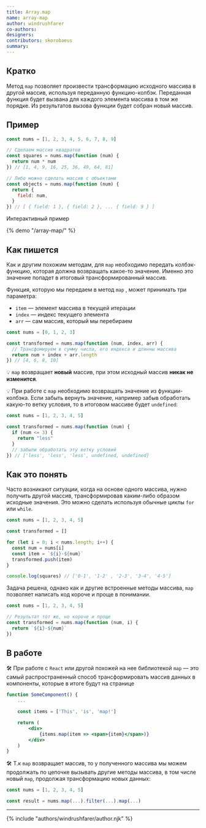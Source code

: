 ```yaml
---
title: Array.map
name: array-map
author: windrushfarer
co-authors:
designers:
contributors: skorobaeus
summary:
---
```


## Кратко

Метод `map` позволяет произвести трансформацию исходного массива в другой массив, используя переданную функцию-колбэк. Переданная функция будет вызвана для каждого элемента массива в том же порядке. Из результатов вызова функции будет собран новый массив.

## Пример

```jsx
const nums = [1, 2, 3, 4, 5, 6, 7, 8, 9]

// Сделаем массив квадратов
const squares = nums.map(function (num) {
  return num * num
}) // [1, 4, 9, 16, 25, 36, 49, 64, 81]

// Либо можно сделать массив с объектами
const objects = nums.map(function (num) {
  return {
    field: num,
  }
}) // [ { field: 1 }, { field: 2 }, ... { field: 9 } ]
```

Интерактивный пример

{% demo "/array-map/" %}

## Как пишется

Как и другим похожим методам, для `map` необходимо передать колбэк-функцию, которая должна возвращать какое-то значение. Именно это значение попадет в итоговый трансформированный массив.

Функция, которую мы передаем в метод `map` , может принимать три параметра:

- `item` — элемент массива в текущей итерации
- `index` — индекс текущего элемента
- `arr` — сам массив, который мы перебираем

```jsx
const nums = [0, 1, 2, 3]

const transformed = nums.map(function (num, index, arr) {
  // Трансфомируем в сумму числа, его индекса и длинны массива
  return num + index + arr.length
}) // [4, 6, 8, 10]
```

💡 `map` возвращает **новый** массив, при этом исходный массив **никак не изменится**.

💡 При работе с `map` необходимо возвращать значение из функции-колбэка. Если забыть вернуть значение, например забыв обработать какую-то ветку условия, то в итоговом массиве будет `undefined`:

```jsx
const nums = [1, 2, 3, 4, 5]

const transformed = nums.map(function (num) {
  if (num <= 3) {
    return "less"
  }
  // забыли обработать эту ветку условий
}) // ['less', 'less', 'less', undefined, undefined]
```

## Как это понять

Часто возникают ситуации, когда на основе одного массива, нужно получить другой массив, трансформировав каким-либо образом исходные значения. Это можно сделать используя обычные циклы `for` или `while`.

```jsx
const nums = [1, 2, 3, 4, 5]

const transformed = []

for (let i = 0; i < nums.length; i++) {
  const num = nums[i]
  const item = `${i}-${num}`
  transformed.push(item)
}

console.log(squares) // ['0-1', '1-2' , '2-3', '3-4', '4-5']
```

Задача решена, однако как и другие встроенные методы массива, `map` позволяет написать код короче и проще в понимании.

```jsx
const nums = [1, 2, 3, 4, 5]

// Результат тот же, но короче и проще
const transformed = nums.map(function (num, i) {
  return `${i}-${num}`
})
```

## В работе

🛠 При работе с `React` или другой похожей на нее библиотекой `map` — это самый распространенный способ трансформировать массив данных в компоненты, которые в итоге будут на странице

```jsx
function SomeComponent() {
	...

	const items = ['This', 'is', 'map!']

	return (
		<div>
			{items.map(item => <span>{item}</span>)}
		</div>
	)
}
```

🛠 Т.к `map` возвращает массив, то у полученного массива мы можем продолжать по цепочке вызывать другие методы массива, в том числе новый `map`, продолжая трансформацию новых данных:

```jsx
const nums = [1, 2, 3, 4, 5]

const result = nums.map(...).filter(...).map(...)
```

---

{% include "authors/windrushfarer/author.njk" %}
